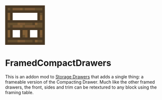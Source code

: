 ![](src/main/resources/logo.png)

# FramedCompactDrawers
This is an addon mod to [Storage Drawers](https://www.curseforge.com/Minecraft/mc-mods/storage-drawers) that adds a single thing: a frameable version of the Compacting Drawer. Much like the other framed drawers, the front, sides and trim can be retextured to any block using the framing table.
